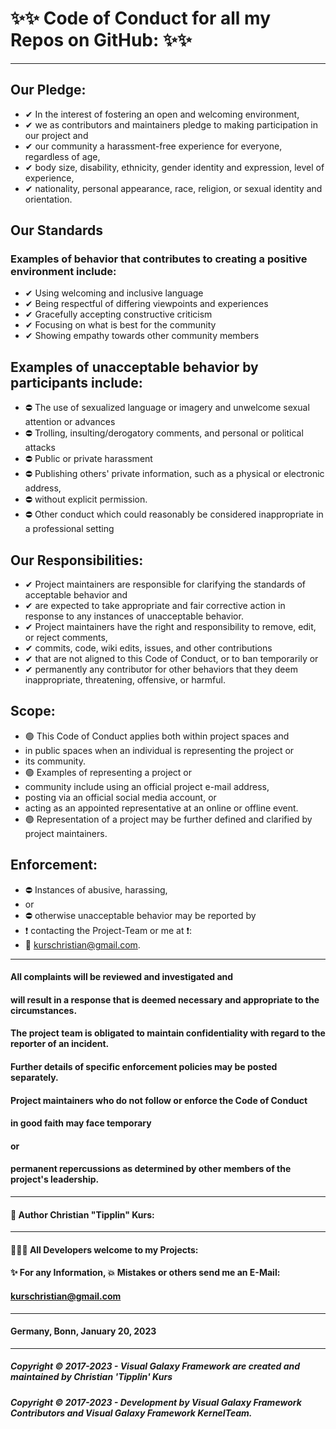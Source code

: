 # ✨✨ Code of Conduct for all my Repos on GitHub: ✨✨
----
## Our Pledge:
- ✔ In the interest of fostering an open and welcoming environment, 
- ✔ we as contributors and maintainers pledge to making participation in our project and 
- ✔ our community a harassment-free experience for everyone, regardless of age, 
- ✔ body size, disability, ethnicity, gender identity and expression, level of experience,
- ✔ nationality, personal appearance, race, religion, or sexual identity and orientation.
## Our Standards
### Examples of behavior that contributes to creating a positive environment include:
- ✔ Using welcoming and inclusive language
- ✔ Being respectful of differing viewpoints and experiences
- ✔ Gracefully accepting constructive criticism
- ✔ Focusing on what is best for the community
- ✔ Showing empathy towards other community members
## Examples of unacceptable behavior by participants include:
- ⛔ The use of sexualized language or imagery and unwelcome sexual attention or advances
- ⛔ Trolling, insulting/derogatory comments, and personal or political attacks
- ⛔ Public or private harassment
- ⛔ Publishing others' private information, such as a physical or electronic address, 
- ⛔ without explicit permission.
- ⛔ Other conduct which could reasonably be considered inappropriate in a professional setting
## Our Responsibilities:
- ✔ Project maintainers are responsible for clarifying the standards of acceptable behavior and 
- ✔ are expected to take appropriate and fair corrective action in response to any instances of unacceptable behavior.
- ✔ Project maintainers have the right and responsibility to remove, edit, or reject comments, 
- ✔ commits, code, wiki edits, issues, and other contributions 
- ✔ that are not aligned to this Code of Conduct, or to ban temporarily or 
- ✔ permanently any contributor for other behaviors that they deem inappropriate, threatening, offensive, or harmful.
## Scope:
- 🟢 This Code of Conduct applies both within project spaces and 
- in public spaces when an individual is representing the project or 
- its community. 
- 🟢 Examples of representing a project or 
- community include using an official project e-mail address, 
- posting via an official social media account, or 
- acting as an appointed representative at an online or offline event.
- 🟢 Representation of a project may be further defined and clarified by project maintainers.
## Enforcement:
- ⛔ Instances of abusive, harassing, 
- or 
- ⛔ otherwise unacceptable behavior may be reported by 
- ❗ contacting the Project-Team or me at ❗: 
- 🧑 kurschristian@gmail.com. 
----
#### All complaints will be reviewed and investigated and 
#### will result in a response that is deemed necessary and appropriate to the circumstances.

#### The project team is obligated to maintain confidentiality with regard to the reporter of an incident. 
#### Further details of specific enforcement policies may be posted separately.

#### Project maintainers who do not follow or enforce the Code of Conduct 
#### in good faith may face temporary 
#### or 
#### permanent repercussions as determined by other members of the project's leadership.
----
#### 🧑 Author Christian "Tipplin" Kurs:
----
#### 👨‍👦‍👦 All Developers welcome to my Projects:
#### ✨ For any Information, 💥 Mistakes or others send me an E-Mail:
#### kurschristian@gmail.com
----
#### Germany, Bonn, January 20, 2023
----
##### Copyright © 2017-2023 - Visual Galaxy Framework are created and maintained by Christian 'Tipplin' Kurs
##### Copyright © 2017-2023 - Development by Visual Galaxy Framework Contributors and Visual Galaxy Framework KernelTeam.
